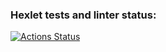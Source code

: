 ### Hexlet tests and linter status:
[![Actions Status](https://github.com/PZhukovski/layout-designer-project-lvl1/workflows/hexlet-check/badge.svg)](https://github.com/PZhukovski/layout-designer-project-lvl1/actions)